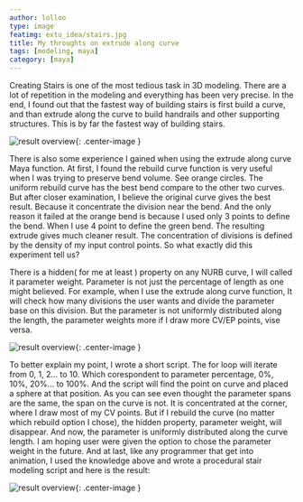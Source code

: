 ```yaml
---
author: lolloo
type: image
featimg: extu_idea/stairs.jpg
title: My throughts on extrude along curve
tags: [modeling, maya]
category: [maya]
---
```


Creating Stairs is one of the most tedious task in 3D modeling. There are a lot of repetition in the modeling and everything has been very precise.
In the end, I found out that the fastest way of building stairs is first build a curve, and than extrude along the curve to build handrails and other supporting structures. This is by far the fastest way of building stairs.

![result overview]({{site.url}}/img/extu_idea/extu_crv.jpg ){: .center-image }

There is also some experience I gained when using the extrude along curve Maya function. At first, I found the rebuild curve function is very useful when I was trying to preserve bend volume. See orange circles. The uniform rebuild curve has the best bend compare to the other two curves. But after closer examination, I believe the original curve gives the best result. Because it concentrate the division near the bend. And the only reason it failed at the orange bend is because I used only 3 points to define the bend. When I use 4 point to define the green bend. The resulting extrude gives much cleaner result. The concentration of divisions is defined by the density of my input control points. So what exactly did this experiment tell us?

There is a hidden( for me at least ) property on any NURB curve, I will called it parameter weight. Parameter is not just the percentage of length as one might believed. For example, when I use the extrude along curve function, It will check how many divisions the user wants and divide the parameter base on this division. But the parameter is not uniformly distributed along the length, the parameter weights more if I draw more CV/EP points, vise versa. 

![result overview]({{site.url}}/img/extu_idea/rebuild_crv.jpg ){: .center-image }

To better explain my point, I wrote a short script. The for loop will iterate from 0, 1, 2... to 10. Which corespondent to parameter percentage, 0%, 10%, 20%... to 100%. And the script will find the point on curve and placed a sphere at that position. As you can see even thought the parameter spans are the same, the span on the curve is not. It is concentrated at the corner, where I draw most of my CV points. But if I rebuild the curve (no matter which rebuild option I chose), the hidden property, parameter weight, will disappear. And now, the parameter is uniformly distributed along the curve length.
I am hoping user were given the option to chose the parameter weight in the future. And at last, like any programmer that get into animation, I used the knowledge above and wrote a procedural stair modeling script and here is the result:


![result overview]({{site.url}}/img/extu_idea/stairs.jpg ){: .center-image }

